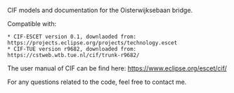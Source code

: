 CIF models and documentation for the Oisterwijksebaan bridge.

Compatible with:

    * CIF-ESCET version 0.1, downlaoded from: https://projects.eclipse.org/projects/technology.escet
    * CIF-TUE version r9682, downloaded from: https://cstweb.wtb.tue.nl/cif/trunk-r9682/
    
The user manual of CIF can be find here: https://www.eclipse.org/escet/cif/

For any questions related to the code, feel free to contact me.
